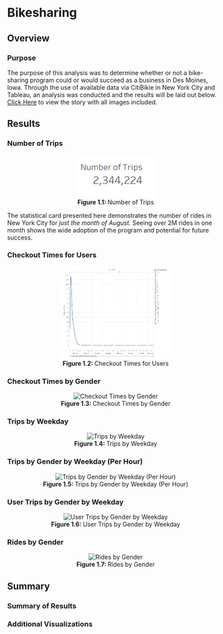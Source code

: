 <h1>Bikesharing</h1>

<h2>Overview</h2>

<h3>Purpose</h3>

<p>
The purpose of this analysis was to determine whether or not a bike-sharing program could or would succeed as a business in Des Moines, Iowa.  Through the use of available data via CitiBikie in New York City and Tableau, an analysis was conducted and the results will be laid out below.  <a href='https://public.tableau.com/app/profile/taylor.coffee/viz/bikeshare_challenge_16220268272410/Bikesharing-DesMoines' target='_blank'>Click Here</a> to view the story with all images included.
</p>

<h2>Results</h2>

<h3>Number of Trips</h3>
<p align='center'>
<img src='https://github.com/tc9993/bikesharing/blob/main/Resources/Number%20of%20Trips.gif?raw=true' alt='Number of Trips'><br>
  <b>Figure 1.1: </b>Number of Trips
</p>
<p>
  The statistical card presented here demonstrates the number of rides in New York City for <i>just the month of August.</i>  Seeing over 2M rides in one month shows the wide adoption of the program and potential for future success.
</p>

<h3>Checkout Times for Users</h3>
<p align='center'>
<img src='https://github.com/tc9993/bikesharing/blob/main/Resources/checkout_times_for_users.gif?raw=true' alt='Checkout Times for Users' height=50% width=50%><br>
  <b>Figure 1.2: </b>Checkout Times for Users
</p>
<p>
</p>
<h3>Checkout Times by Gender</h3>
<p align='center'>
<img src='' alt='Checkout Times by Gender'><br>
  <b>Figure 1.3: </b>Checkout Times by Gender
</p>
<p>
</p>
<h3>Trips by Weekday</h3>
<p align='center'>
<img src='' alt='Trips by Weekday'><br>
  <b>Figure 1.4: </b>Trips by Weekday
</p>
<p>
</p>
<h3>Trips by Gender by Weekday (Per Hour)</h3>
<p align='center'>
<img src='' alt='Trips by Gender by Weekday (Per Hour)'><br>
  <b>Figure 1.5: </b>Trips by Gender by Weekday (Per Hour)
</p>
<p>
</p>
<h3>User Trips by Gender by Weekday</h3>
<p align='center'>
<img src='' alt='User Trips by Gender by Weekday'><br>
  <b>Figure 1.6: </b>User Trips by Gender by Weekday
</p>
<p>
</p>
<h3>Rides by Gender</h3>
<p align='center'>
<img src='' alt='Rides by Gender'><br>
  <b>Figure 1.7: </b>Rides by Gender
</p>
<p>
</p>

<h2>Summary</h2>

<h3>Summary of Results</h3>

<h3>Additional Visualizations</h3>
